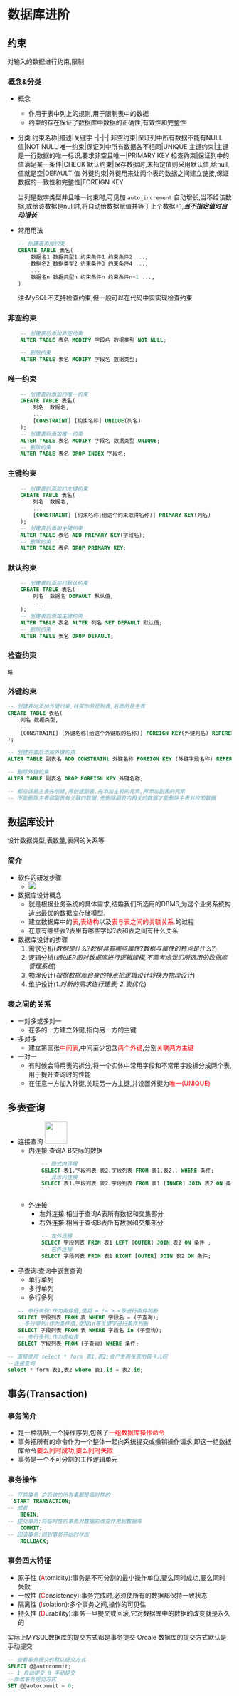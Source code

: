 <!--
 * @Author: error: error: git config user.name & please set dead value or install git && error: git config user.email & please set dead value or install git & please set dead value or install git
 * @Date: 2023-04-01 15:40:45
 * @LastEditors: error: error: git config user.name & please set dead value or install git && error: git config user.email & please set dead value or install git & please set dead value or install git
 * @LastEditTime: 2023-04-01 21:46:22
 * @FilePath: \markdown_study\java_web_study\数据库进阶.md
 * @Description: 这是默认设置,请设置`customMade`, 打开koroFileHeader查看配置 进行设置: https://github.com/OBKoro1/koro1FileHeader/wiki/%E9%85%8D%E7%BD%AE
-->
<style>
myid-red{
    color:red;
}
</style>
# 数据库进阶

## 约束
对输入的数据进行约束,限制
### 概念&分类
- 概念
  - 作用于表中列上的规则,用于限制表中的数据
  - 约束的存在保证了数据库中数据的正确性,有效性和完整性
- 分类
  约束名称|描述|关键字
  -|-|-|
  非空约束|保证列中所有数据不能有NULL值|NOT NULL
  唯一约束|保证列中所有数据各不相同|UNIQUE
  主键约束|主键是一行数据的唯一标识,要求非空且唯一|PRIMARY KEY
  检查约束|保证列中的值满足某一条件|CHECK
  默认约束|保存数据时,未指定值则采用默认值,给null,值就是空|DEFAULT 值
  外键约束|外键用来让两个表的数据之间建立链接,保证数据的一致性和完整性|FOREIGN KEY

  当列是数字类型并且唯一约束时,可见加 `auto_increment` 自动增长,当不给该数据,或给该数据是null时,将自动给数据赋值并等于上个数据+1,***当不指定值时自动增长***
- 常用用法
    ```sql
    -- 创建表添加约束
    CREATE TABLE 表名(
        数据名1 数据类型1 约束条件1 约束条件2 ...,
        数据名2 数据类型2 约束条件3 约束条件4 ...,
        ...
        数据名n 数据类型n 约束条件n 约束条件n+1 ...,
    )
    ```

  注:MySQL不支持检查约束,但一般可以在代码中实实现检查约束
### 非空约束
```sql
    -- 创建表后添加非空约束
    ALTER TABLE 表名 MODIFY 字段名 数据类型 NOT NULL;

    -- 删除约束
    ALTER TABLE 表名 MODIFY 字段名 数据类型;
```
### 唯一约束
```sql
    -- 创建表时添加约唯一约束
    CREATE TABLE 表名(
        列名  数据名,
        ...
        [CONSTRAINT] [约束名称] UNIQUE(列名)
    );
    -- 创建表后添加唯一约束
    ALTER TABLE 表名 MODIFY 字段名 数据类型 UNIQUE;
    -- 删除约束
    ALTER TABLE 表名 DROP INDEX 字段名;
```
### 主键约束
```sql
    -- 创建表时添加约主键约束
    CREATE TABLE 表名(
        列名  数据名,
        ...
        [CONSTRAINT] [约束名称(给这个约束取得名称)] PRIMARY KEY(列名)
    );
    -- 创建表后添加主键约束
    ALTER TABLE 表名 ADD PRIMARY KEY(字段名);
    -- 删除约束
    ALTER TABLE 表名 DROP PRIMARY KEY;
```
### 默认约束
```sql
    -- 创建表时添加约默认约束
    CREATE TABLE 表名(
        列名  数据名 DEFAULT 默认值,
        ...
    );
    -- 创建表后添加主键约束
    ALTER TABLE 表名 ALTER 列名 SET DEFAULT 默认值;
    -- 删除约束
    ALTER TABLE 表名 DROP DEFAULT;
```
### 检查约束
    略
### 外键约束
```sql
-- 创建表时添加外键约束,钱买你的是附表,后面的是主表
CREATE TABLE 表名(
    列名 数据类型,
    ...
    [CONSTRAINI] [外键名称(给这个外键取的名称)] FOREIGN KEY(外键列名) REFERENCES 主表(主表列名)
);

-- 创建完表后添加外键约束
ALTER TABLE 副表名 ADD CONSTRAINt 外键名称 FOREIGN KEY (外键字段名称) REFERENCES 主表名称(主表列名称);

-- 删除外键约束
ALTER TABLE 副表名 DROP FOREIGN KEY 外键名称;

-- 都应该是主表先创建,再创建副表,先添加主表的元素,再添加副表的元素
-- 不能删除主表和副表有关联的数据,先删除副表内相关的数据才能删除主表对应的数据
```
## 数据库设计
设计数据类型,表数量,表间的关系等
### 简介
- 软件的研发步骤
  - ![](./img/03-1.png)
- 数据库设计概念
  - 就是根据业务系统的具体需求,结婚我们所选用的DBMS,为这个业务系统构造出最优的数据库存储模型.
  - 建立数据库中的<myid-red>表</myid-red>,<myid-red>表结构</myid-red>以及<myid-red>表与表之间的关联关系.</myid-red>的过程
  - 在意有哪些表?表里有哪些字段?表和表之间有什么关系
- 数据库设计的步骤
  1. 需求分析(*数据是什么?数据具有哪些属性?数据与属性的特点是什么?*)
  1. 逻辑分析(*通过ER图对数据库进行逻辑建模,不需考虑我们所选用的数据库管理系统*)
  1. 物理设计(*根据数据库自身的特点把逻辑设计转换为物理设计*)
  1. 维护设计(*1.对新的需求进行建表; 2.表优化*)
### 表之间的关系
- 一对多或多对一
  - 在多的一方建立外键,指向另一方的主键
- 多对多
  - 建立第三张<myid-red>中间表</myid-red>,中间至少包含<myid-red>两个外键</myid-red>,分别<myid-red>关联两方主键</myid-red>
- 一对一
    - 有时候会将用表的拆分,将一个实体中常用字段和不常用字段拆分成两个表,用于提升查询时的性能
    - 在任意一方加入外键,关联另一方主键,并设置外键为<myid-red>唯一(UNIQUE)</myid-red>
## 多表查询
- 连接查询 <img src="./img/03-2.png" style="height:50px"></img>
  - 内连接 查询A B交际的数据
    ```sql
        -- 隐式内连接
        SELECT 表1.字段列表 表2.字段列表 FROM 表1,表2.. WHERE 条件;
        -- 显示内连接
        SELECT 表1.字段列表 表2.字段列表 FROM 表1 [INNER] JOIN 表2 ON 条件;
        ```
  - 外连接 
    - 左外连接:相当于查询A表所有数据和交集部分
    - 右外连接:相当于查询B表所有数据和交集部分
    ```sql
        -- 左外连接
        SELECT 字段列表 FROM 表1 LEFT [OUTER] JOIN 表2 ON 条件 ;
        -- 右外连接
        SELECT 字段列表 FROM 表1 RIGHT [OUTER] JOIN 表2 ON 条件;
    ```
- 子查询:查询中嵌套查询
  -  单行单列
  -  多行单列
  -  多行多列
    ```sql
    -- 单行单列:作为条件值,使用 = != > <等进行条件判断
    SELECT 字段列表 FROM 表 WHERE 字段名 = (子查询);
    --多行单列:作为条件值,使用in等关键字进行条件判断
    SELECT 字段列表 FROM 表 WHERE 字段名 in (子查询);
    -- 多行多列:作为虚拟表
    SELECT 字段列表 FROM (子查询) WHERE 条件;
    ```

```sql
-- 直接使用 select * form 表1,表2;会产生两张表的笛卡儿积
--连接查询
select * form 表1,表2 where 表1.id = 表2.id;
```
## 事务(Transaction)
### 事务简介
- 是一种机制,一个操作序列,包含了<myid-red>一组数据库操作命令</myid-red>
- 事务把所有的命令作为一个整体一起向系统提交或撤销操作请求,即这一组数据库命令<myid-red>要么同时成功,要么同时失败</myid-red>
- 事务是一个不可分割的工作逻辑单元
### 事务操作
  ```sql
  -- 开启事务 之后做的所有事都是临时性的
    START TRANSACTION; 
  -- 或者
      BEGIN;
  -- 提交事务:将临时性的事务对数据的改变作用到数据库
      COMMIT;  
  -- 回滚事务:回到事务开始时状态
      ROLLBACK;
  ```
### 事务四大特征
- 原子性 (<myid-red>A</myid-red>tomicity):事务是不可分割的最小操作单位,要么同时成功,要么同时失败
- 一致性 (<myid-red>C</myid-red>onsistency):事务完成时,必须使所有的数据都保持一致状态
- 隔离性 (<myid-red>I</myid-red>solation):多个事务之间,操作的可见性
- 持久性 (<myid-red>D</myid-red>urability):事务一旦提交或回滚,它对数据库中的数据的改变就是永久的
  
实际上MYSQL数据库的提交方式都是事务提交
Orcale 数据库的提交方式默认是手动提交
```sql
-- 查看事务提交的默认提交方式
SELECT @@autocommit;
-- 1 自动提交 0 手动提交
--修改事务提交方式
SET @@autocommit = 0;
```